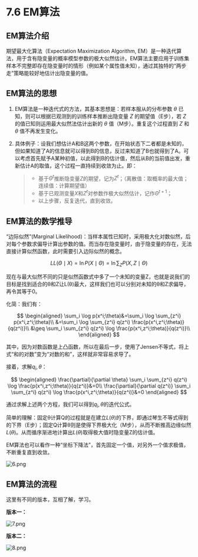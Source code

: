 # 7.6 EM算法

## EM算法介绍

期望最大化算法（Expectation Maximization Algorithm, EM）是一种迭代算法，用于含有隐变量的概率模型参数的极大似然估计。EM算法主要应用于训练集样本不完整即存在隐变量时的情形（例如某个属性值未知），通过其独特的“两步走”策略能较好地估计出隐变量的值。

## EM算法的思想

1. EM算法是一种迭代式的方法，其基本思想是：若样本服从的分布参数 $\theta$ 已知，则可以根据已观测到的训练样本推断出隐变量 $Z$ 的期望值（E步），若 $Z$ 的值已知则运用最大似然法估计出新的 $\theta$ 值（M步）。重复这个过程直到 $Z$ 和 $\theta$ 值不再发生变化。

2. 具体例子：设我们想估计A和B这两个参数，在开始状态下二者都是未知的，但如果知道了A的信息就可以得到B的信息，反过来知道了B也就得到了A。可以考虑首先赋予A某种初值，以此得到B的估计值，然后从B的当前值出发，重新估计A的取值，这个过程一直持续到收敛为止。即：

	> - 基于$\Theta^t$推断隐变量$Z$的期望，记为$Z^t$；（离散值：取概率的最大值；连续值：计算期望值）
	> - 基于已观测变量$X$和$Z^t$对参数作极大似然估计，记作$\Theta^{t+1}$；
	> - 以上步骤，反复迭代，直到收敛。

## EM算法的数学推导

 “边际似然”(Marginal Likelihood)：当样本属性已知时，采用极大化对数似然，后对每个参数求偏导计算出参数的值。而当存在隐变量时，由于隐变量的存在，无法直接计算似然函数，此时需要引入边际似然的概念。
   
$$
    LL(\Theta\mid X)=\ln P(X\mid\Theta)=\ln\sum_Z P(X,Z\mid\Theta)
$$

现在与最大似然不同的只是似然函数式中多了一个未知的变量Z，也就是说我们的目标是找到适合的θ和Z让L(θ)最大，这样我们也可以分别对未知的θ和Z求偏导，再令其等于0。

化简：我们有：

$$
   \begin{aligned}
   \sum_i \log p(x^i;\theta)&=\sum_i \log \sum_{z^i} p(x^i,z^i;\theta)\\
    &=\sum_i \log \sum_{z^i} q(z^i) \frac{p(x^i,z^i;\theta)}{q(z^i)}\\
    &\geq \sum_i \sum_{z^i} q(z^i) \log \frac{p(x^i,z^i;\theta)}{q(z^i)}\\
   \end{aligned}
$$

其中，因为对数函数是上凸函数，所以在最后一步，使用了Jensen不等式，将上式“和的对数”变为“对数的和”，这样就非常容易求导了。

接着，求解$q_i,\theta$：

$$
   \begin{aligned}
   \frac{\partial}{\partial \theta} \sum_i \sum_{z^i} q(z^i) \log \frac{p(x^i,z^i;\theta)}{q(z^i)}&=0\\
   \frac{\partial}{\partial q(z^i)} \sum_i \sum_{z^i} q(z^i) \log \frac{p(x^i,z^i;\theta)}{q(z^i)}&=0
   \end{aligned}
$$

通过求解上述两个方程，我们可以得到$q_i,\theta$的迭代公式。

简单的理解：固定θ计算Q的过程就是在建立$L(\theta)$的下界，即通过琴生不等式得到的下界（E步）；固定Q计算θ则是使得下界极大化（M步），从而不断推高边缘似然$L(\theta)$。从而循序渐进地计算出$L(\theta)$取得极大值时隐变量Z的估计值。

EM算法也可以看作一种“坐标下降法”，首先固定一个值，对另外一个值求极值，不断重复直到收敛。

![6.png](https://i.loli.net/2018/10/18/5bc843c34e7ff.png)

## EM算法的流程

这里有不同的版本，互相了解，学习。

**版本一：**

![7.png](https://i.loli.net/2018/10/18/5bc843c0e19db.png)

**版本二：**

![8.png](https://i.loli.net/2018/10/18/5bc843c34775b.png)


